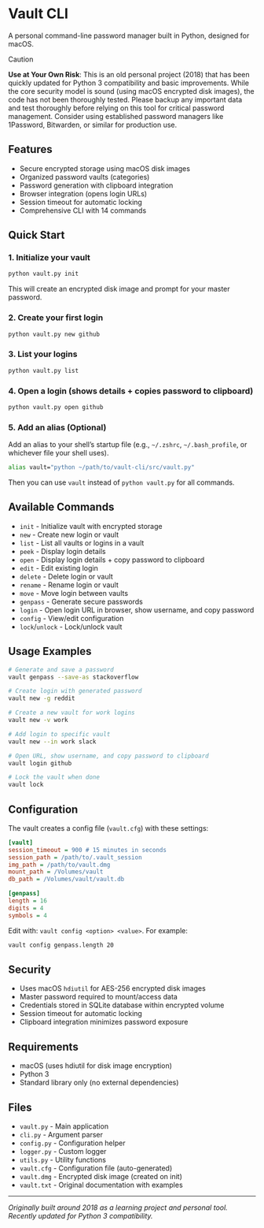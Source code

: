 # Vault CLI

A personal command-line password manager built in Python, designed for macOS.

> [!CAUTION]
> 
> **Use at Your Own Risk**: This is an old personal project (2018) that has
> been quickly updated for Python 3 compatibility and basic improvements. While
> the core security model is sound (using macOS encrypted disk images), the code
> has not been thoroughly tested. Please backup any important data and test
> thoroughly before relying on this tool for critical password management.
> Consider using established password managers like 1Password, Bitwarden, or
> similar for production use.

## Features

- Secure encrypted storage using macOS disk images
- Organized password vaults (categories)
- Password generation with clipboard integration
- Browser integration (opens login URLs)
- Session timeout for automatic locking
- Comprehensive CLI with 14 commands

## Quick Start

### 1. Initialize your vault

```sh
python vault.py init
```

This will create an encrypted disk image and prompt for your master password.

### 2. Create your first login

```sh
python vault.py new github
```

### 3. List your logins

```sh
python vault.py list
```

### 4. Open a login (shows details + copies password to clipboard)

```sh
python vault.py open github
```

### 5. Add an alias (Optional)

Add an alias to your shell’s startup file (e.g., `~/.zshrc`, `~/.bash_profile`,
or whichever file your shell uses).

```sh
alias vault="python ~/path/to/vault-cli/src/vault.py"
```

Then you can use `vault` instead of `python vault.py` for all commands.

## Available Commands

- `init` - Initialize vault with encrypted storage
- `new` - Create new login or vault
- `list` - List all vaults or logins in a vault
- `peek` - Display login details
- `open` - Display login details + copy password to clipboard
- `edit` - Edit existing login
- `delete` - Delete login or vault
- `rename` - Rename login or vault
- `move` - Move login between vaults
- `genpass` - Generate secure passwords
- `login` - Open login URL in browser, show username, and copy password
- `config` - View/edit configuration
- `lock`/`unlock` - Lock/unlock vault

## Usage Examples

```sh
# Generate and save a password
vault genpass --save-as stackoverflow

# Create login with generated password
vault new -g reddit

# Create a new vault for work logins
vault new -v work

# Add login to specific vault
vault new --in work slack

# Open URL, show username, and copy password to clipboard
vault login github

# Lock the vault when done
vault lock
```

## Configuration

The vault creates a config file (`vault.cfg`) with these settings:

```ini
[vault]
session_timeout = 900 # 15 minutes in seconds
session_path = /path/to/.vault_session
img_path = /path/to/vault.dmg
mount_path = /Volumes/vault
db_path = /Volumes/vault/vault.db

[genpass]
length = 16
digits = 4
symbols = 4
```

Edit with: `vault config <option> <value>`. For example:

```sh
vault config genpass.length 20
```

## Security

- Uses macOS `hdiutil` for AES-256 encrypted disk images
- Master password required to mount/access data
- Credentials stored in SQLite database within encrypted volume
- Session timeout for automatic locking
- Clipboard integration minimizes password exposure

## Requirements

- macOS (uses hdiutil for disk image encryption)
- Python 3
- Standard library only (no external dependencies)

## Files

- `vault.py` - Main application
- `cli.py` - Argument parser
- `config.py` - Configuration helper
- `logger.py` - Custom logger
- `utils.py` - Utility functions
- `vault.cfg` - Configuration file (auto-generated)
- `vault.dmg` - Encrypted disk image (created on init)
- `vault.txt` - Original documentation with examples

---

*Originally built around 2018 as a learning project and personal tool. Recently
updated for Python 3 compatibility.*
